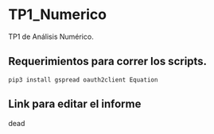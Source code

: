 # TP1_Numerico
TP1 de Análisis Numérico.

## Requerimientos para correr los scripts.
``` pip3 install gspread oauth2client Equation ```

## Link para editar el informe
dead
